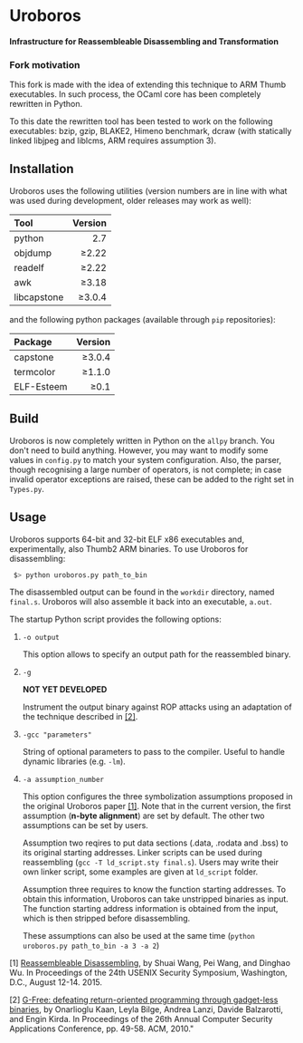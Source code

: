 # Uroboros
#### Infrastructure for Reassembleable Disassembling and Transformation

### Fork motivation

This fork is made with the idea of extending this technique to ARM Thumb executables. In such process, the OCaml core has been completely rewritten in Python.

To this date the rewritten tool has been tested to work on the following executables: bzip, gzip, BLAKE2, Himeno benchmark, dcraw (with statically linked libjpeg and liblcms, ARM requires assumption 3).

## Installation

Uroboros uses the following utilities (version numbers are in line with what was used during development, older releases may work as well):

| Tool        | Version |
|:------------|--------:|
| python      | 2.7     |
| objdump     | ≥2.22   |
| readelf     | ≥2.22   |
| awk         | ≥3.18   |
| libcapstone | ≥3.0.4  |

and the following python packages (available through `pip` repositories):

| Package     | Version |
|:------------|--------:|
| capstone    | ≥3.0.4  |
| termcolor   | ≥1.1.0  |
| ELF-Esteem  | ≥0.1    |

## Build

Uroboros is now completely written in Python on the `allpy` branch. You don't need to build anything. However, you may want to modify some values in `config.py` to match your system configuration. Also, the parser, though recognising a large number of operators, is not complete; in case invalid operator exceptions are raised, these can be added to the right set in `Types.py`.

## Usage

Uroboros supports 64-bit and 32-bit ELF x86 executables and, experimentally, also Thumb2 ARM binaries.
To use Uroboros for disassembling:

```bash
 $> python uroboros.py path_to_bin
```

The disassembled output can be found in the `workdir` directory, named `final.s`. Uroboros will also assemble it back into an executable, `a.out`.

The startup Python script provides the following options:

1. `-o output`

    This option allows to specify an output path for the reassembled binary.

2. `-g`

    **NOT YET DEVELOPED**

    Instrument the output binary against ROP attacks using an adaptation of the technique described in [\[2\]](#gfree).

3. `-gcc "parameters"`
 
    String of optional parameters to pass to the compiler. Useful to handle dynamic libraries (e.g. `-lm`). 

4. `-a assumption_number`

    This option configures the three symbolization assumptions proposed in
    the original Uroboros paper [\[1\]](#uroboros). Note that in the current version, the
    first assumption (**n-byte alignment**) are set by default. The other
    two assumptions can be set by users.

    Assumption two reqires to put data sections (.data, .rodata and .bss)
    to its original starting addresses. Linker scripts can be used during
    reassembling (`gcc -T ld_script.sty final.s`). Users may write their
    own linker script, some examples are given at `ld_script` folder.

    Assumption three requires to know the function starting addresses. To
    obtain this information, Uroboros can take unstripped binaries
    as input. The function starting address information is obtained from
    the input, which is then stripped before disassembling.

    These assumptions can also be used at the same time (`python uroboros.py path_to_bin -a 3 -a 2`)


<a name="uroboros">[1]</a> [Reassembleable Disassembling](https://www.usenix.org/conference/usenixsecurity15/technical-sessions/presentation/wang-shuai), by Shuai Wang, Pei Wang, and Dinghao Wu. In Proceedings of the 24th USENIX Security Symposium, Washington, D.C., August 12-14. 2015.

<a name="gfree">[2]</a> [G-Free: defeating return-oriented programming through gadget-less binaries](https://doi.org/10.1145/1920261.1920269), by Onarlioglu Kaan, Leyla Bilge, Andrea Lanzi, Davide Balzarotti, and Engin Kirda. In Proceedings of the 26th Annual Computer Security Applications Conference, pp. 49-58. ACM, 2010."
